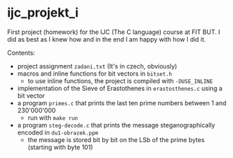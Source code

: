 # ijc_projekt_i
First project (homework) for the IJC (The C language) course at FIT BUT. I did as best as I knew how and in the end I am happy with how I did it.

Contents:
- project assignment `zadani.txt` (It's in czech, obviously)
- macros and inline functions for bit vectors in `bitset.h` 
   - to use inline functions, the project is compiled with `-DUSE_INLINE`
- implementation of the Sieve of Erastothenes in `erastosthenes.c` using a bit vector
- a program `primes.c` that prints the last ten prime numbers between 1 and 230'000'000
  - run with `make run` 
- a program `steg-decode.c` that prints the message steganographically encoded in `du1-obrazek.ppm` 
  - the message is stored bit by bit on the LSb of the prime bytes (starting with byte 101)
